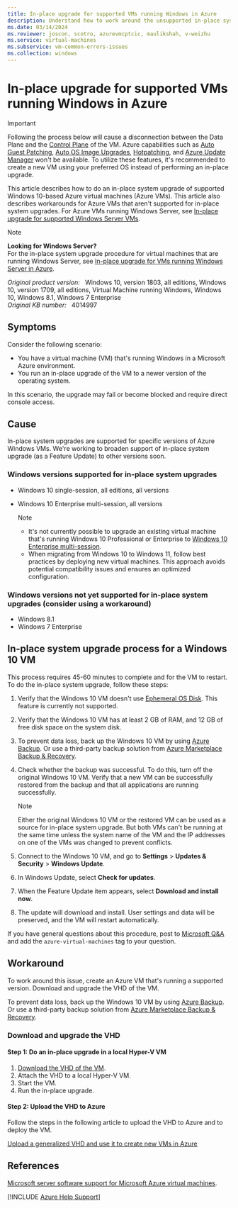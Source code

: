 ```yaml
---
title: In-place upgrade for supported VMs running Windows in Azure
description: Understand how to work around the unsupported in-place system upgrade on an Azure VM that runs Windows.
ms.date: 03/14/2024
ms.reviewer: joscon, scotro, azurevmcptcic, maulikshah, v-weizhu
ms.service: virtual-machines
ms.subservice: vm-common-errors-issues
ms.collection: windows
---
```

# In-place upgrade for supported VMs running Windows in Azure

> [!Important]
> Following the process below will cause a disconnection between the Data Plane and the [Control Plane](/azure/architecture/guide/multitenant/considerations/control-planes#responsibilities-of-a-control-plane) of the VM. Azure capabilities such as [Auto Guest Patching](/azure/virtual-machines/automatic-vm-guest-patching#how-does-automatic-vm-guest-patching-work), [Auto OS Image Upgrades](/azure/virtual-machine-scale-sets/virtual-machine-scale-sets-automatic-upgrade), [Hotpatching](/windows-server/get-started/hotpatch?toc=%2Fazure%2Fvirtual-machines%2Ftoc.json#supported-updates), and [Azure Update Manager](/azure/update-manager/overview) won't be available. To utilize these features, it's recommended to create a new VM using your preferred OS instead of performing an in-place upgrade.

This article describes how to do an in-place system upgrade of supported Windows 10-based Azure virtual machines (Azure VMs). This article also describes workarounds for Azure VMs that aren't supported for in-place system upgrades. For Azure VMs running Windows Server, see [In-place upgrade for supported Windows Server VMs](/azure/virtual-machines/windows-in-place-upgrade).

> [!NOTE]  
> **Looking for Windows Server?**  
> For the in-place system upgrade procedure for virtual machines that are running Windows Server, see [In-place upgrade for VMs running Windows Server in Azure](/azure/virtual-machines/windows-in-place-upgrade).

_Original product version:_ &nbsp; Windows 10, version 1803, all editions, Windows 10, version 1709, all editions, Virtual Machine running Windows, Windows 10, Windows 8.1, Windows 7 Enterprise  
_Original KB number:_ &nbsp; 4014997

## Symptoms

Consider the following scenario:

- You have a virtual machine (VM) that's running Windows in a Microsoft Azure environment.
- You run an in-place upgrade of the VM to a newer version of the operating system.

 In this scenario, the upgrade may fail or become blocked and require direct console access.

## Cause

In-place system upgrades are supported for specific versions of Azure Windows VMs. We're working to broaden support of in-place system upgrade (as a Feature Update) to other versions soon.

### Windows versions supported for in-place system upgrades

- Windows 10 single-session, all editions, all versions
- Windows 10 Enterprise multi-session, all versions

   > [!NOTE]
   > - It's not currently possible to upgrade an existing virtual machine that's running Windows 10 Professional or Enterprise to [Windows 10 Enterprise multi-session](/azure/virtual-desktop/windows-10-multisession-faq#can-i-upgrade-a-windows-10-vm-to-windows-10-enterprise-multi-session).
   > - When migrating from Windows 10 to Windows 11, follow best practices by deploying new virtual machines. This approach avoids potential compatibility issues and ensures an optimized configuration.

### Windows versions not yet supported for in-place system upgrades (consider using a workaround)

- Windows 8.1
- Windows 7 Enterprise
   
## In-place system upgrade process for a Windows 10 VM

This process requires 45-60 minutes to complete and for the VM to restart. To do the in-place system upgrade, follow these steps:

1. Verify that the Windows 10 VM doesn't use [Ephemeral OS Disk](/azure/virtual-machines/ephemeral-os-disks). This feature is currently not supported.
2. Verify that the Windows 10 VM has at least 2 GB of RAM, and 12 GB of free disk space on the system disk.
3. To prevent data loss, back up the Windows 10 VM by using [Azure Backup](/azure/backup/). Or use a third-party backup solution from [Azure Marketplace Backup & Recovery](https://azuremarketplace.microsoft.com/marketplace/apps?search=Backup%20%26%20Recovery&page=1).
4. Check whether the backup was successful. To do this, turn off the original Windows 10 VM. Verify that a new VM can be successfully restored from the backup and that all applications are running successfully.

   > [!NOTE]  
   > Either the original Windows 10 VM or the restored VM can be used as a source for in-place system upgrade. But both VMs can't be running at the same time unless the system name of the VM and the IP addresses on one of the VMs was changed to prevent conflicts.

5. Connect to the Windows 10 VM, and go to **Settings** > **Updates & Security** > **Windows Update**.
6. In Windows Update, select **Check for updates**.
7. When the Feature Update item appears, select **Download and install now**.
8. The update will download and install. User settings and data will be preserved, and the VM will restart automatically.

If you have general questions about this procedure, post to [Microsoft Q&A](/answers/topics/azure-virtual-machines.html) and add the `azure-virtual-machines` tag to your question.

## Workaround

To work around this issue, create an Azure VM that's running a supported version. Download and upgrade the VHD of the VM.

To prevent data loss, back up the Windows 10 VM by using [Azure Backup](/azure/backup/). Or use a third-party backup solution from [Azure Marketplace Backup & Recovery](https://azuremarketplace.microsoft.com/marketplace/apps?search=Backup%20%26%20Recovery&page=1).

### Download and upgrade the VHD  

#### Step 1: Do an in-place upgrade in a local Hyper-V VM

1. [Download the VHD of the VM](/azure/virtual-machines/windows/download-vhd).
1. Attach the VHD to a local Hyper-V VM.
1. Start the VM.
1. Run the in-place upgrade.

#### Step 2: Upload the VHD to Azure

Follow the steps in the following article to upload the VHD to Azure and to deploy the VM.

[Upload a generalized VHD and use it to create new VMs in Azure](/azure/virtual-machines/windows/upload-generalized-managed)

## References

[Microsoft server software support for Microsoft Azure virtual machines](https://support.microsoft.com/help/2721672).

[!INCLUDE [Azure Help Support](../../includes/azure-help-support.md)]
